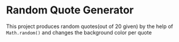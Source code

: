 # Random Quote Generator
This project produces random quotes(out of 20 given) by the help of `Math.random()` and changes the background color per quote
